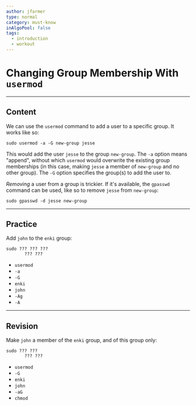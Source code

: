 ```yaml
---
author: jfarmer
type: normal
category: must-know
inAlgoPool: false
tags:
  - introduction
  - workout
---
```


# Changing Group Membership With `usermod`


---

## Content

We can use the `usermod` command to add a user to a specific group.  It works like so:

```plain-text
sudo usermod -a -G new-group jesse
```

This would add the user `jesse` to the group `new-group`.  The `-a` option means "append", without which `usermod` would overwrite the existing group memberships (in this case, making `jesse` a member of `new-group` and no other group).  The `-G` option specifies the group(s) to add the user to.

*Removing* a user from a group is trickier.  If it's available, the `gpasswd` command can be used, like so to remove `jesse` from `new-group`:

```plain-text
sudo gpasswd -d jesse new-group
```


---

## Practice

Add `john` to the `enki` group:

```plain-text
sudo ??? ??? ???
       ??? ???
```

- `usermod`
- `-a`
- `-G`
- `enki`
- `john`
- `-Ag`
- `-A`


---

## Revision

Make `john` a member of the `enki` group, and of this group only:

```plain-text
sudo ??? ??? 
       ??? ???
```

- `usermod`
- `-G`
- `enki`
- `john`
- `-aG`
- `chmod`
 
